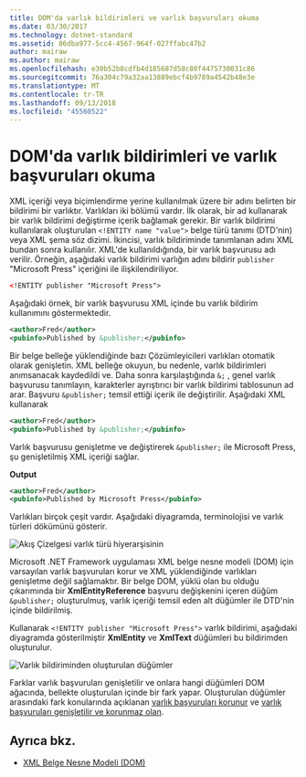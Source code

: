 ```yaml
---
title: DOM'da varlık bildirimleri ve varlık başvuruları okuma
ms.date: 03/30/2017
ms.technology: dotnet-standard
ms.assetid: 86dba977-5cc4-4567-964f-027ffabc47b2
author: mairaw
ms.author: mairaw
ms.openlocfilehash: e30b52b8cdfb4d185687d58c80f4475730031c86
ms.sourcegitcommit: 76a304c79a32aa13889ebcf4b9789a4542b48e3e
ms.translationtype: MT
ms.contentlocale: tr-TR
ms.lasthandoff: 09/13/2018
ms.locfileid: "45560522"
---
```

# <a name="reading-entity-declarations-and-entity-references-into-the-dom"></a>DOM'da varlık bildirimleri ve varlık başvuruları okuma
XML içeriği veya biçimlendirme yerine kullanılmak üzere bir adını belirten bir bildirimi bir varlıktır. Varlıkları iki bölümü vardır. İlk olarak, bir ad kullanarak bir varlık bildirimi değiştirme içerik bağlamak gerekir. Bir varlık bildirimi kullanılarak oluşturulan `<!ENTITY name "value">` belge türü tanımı (DTD'nin) veya XML şema söz dizimi. İkincisi, varlık bildiriminde tanımlanan adını XML bundan sonra kullanılır. XML'de kullanıldığında, bir varlık başvurusu adı verilir. Örneğin, aşağıdaki varlık bildirimi varlığın adını bildirir `publisher` "Microsoft Press" içeriğini ile ilişkilendiriliyor.  
  
```xml  
<!ENTITY publisher "Microsoft Press">  
```  
  
 Aşağıdaki örnek, bir varlık başvurusu XML içinde bu varlık bildirim kullanımını göstermektedir.  
  
```xml  
<author>Fred</author>  
<pubinfo>Published by &publisher;</pubinfo>  
```  
  
 Bir belge belleğe yüklendiğinde bazı Çözümleyicileri varlıkları otomatik olarak genişletin. XML belleğe okuyun, bu nedenle, varlık bildirimleri anımsanacak kaydedildi ve. Daha sonra karşılaştığında `&;` , genel varlık başvurusu tanımlayın, karakterler ayrıştırıcı bir varlık bildirimi tablosunun ad arar. Başvuru `&publisher;` temsil ettiği içerik ile değiştirilir. Aşağıdaki XML kullanarak  
  
```xml  
<author>Fred</author>  
<pubinfo>Published by &publisher;</pubinfo>  
```  
  
 Varlık başvurusu genişletme ve değiştirerek `&publisher;` ile Microsoft Press, şu genişletilmiş XML içeriği sağlar.  
  
 **Output**  
  
```xml  
<author>Fred</author>  
<pubinfo>Published by Microsoft Press</pubinfo>  
```  
  
 Varlıkları birçok çeşit vardır. Aşağıdaki diyagramda, terminolojisi ve varlık türleri dökümünü gösterir.  
  
 ![Akış Çizelgesi varlık türü hiyerarşisinin](../../../../docs/standard/data/xml/media/entity-hierarchy.gif "Entity_hierarchy")  
  
 Microsoft .NET Framework uygulaması XML belge nesne modeli (DOM) için varsayılan varlık başvuruları korur ve XML yüklendiğinde varlıkları genişletme değil sağlamaktır. Bir belge DOM, yüklü olan bu olduğu çıkarımında bir **XmlEntityReference** başvuru değişkenini içeren düğüm `&publisher;` oluşturulmuş, varlık içeriği temsil eden alt düğümler ile DTD'nin içinde bildirilmiş.  
  
 Kullanarak `<!ENTITY publisher "Microsoft Press">` varlık bildirimi, aşağıdaki diyagramda gösterilmiştir **XmlEntity** ve **XmlText** düğümleri bu bildirimden oluşturulur.  
  
 ![Varlık bildiriminden oluşturulan düğümler](../../../../docs/standard/data/xml/media/xml-entitydeclaration-node2.png "xml_entitydeclaration_node2")  
  
 Farklar varlık başvuruları genişletilir ve onlara hangi düğümleri DOM ağacında, bellekte oluşturulan içinde bir fark yapar. Oluşturulan düğümler arasındaki fark konularında açıklanan [varlık başvuruları korunur](../../../../docs/standard/data/xml/entity-references-are-preserved.md) ve [varlık başvuruları genişletilir ve korunmaz olan](../../../../docs/standard/data/xml/entity-references-are-expanded-and-not-preserved.md).  
  
## <a name="see-also"></a>Ayrıca bkz.

- [XML Belge Nesne Modeli (DOM)](../../../../docs/standard/data/xml/xml-document-object-model-dom.md)

